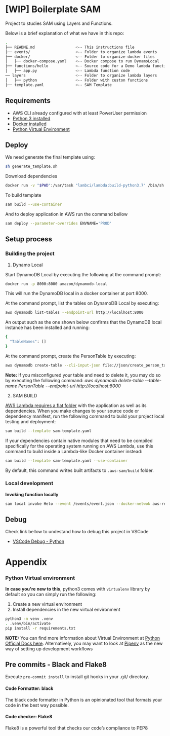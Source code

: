 # [WIP] Boilerplate SAM
Project to studies SAM using Layers and Functions.

Below is a brief explanation of what we have in this repo:

```bash
.
├── README.md                  <-- This instructions file
├── events/                    <-- Folder to organize lambda events
├── docker/                    <-- Folder to organize docker files
│   ├── docker-compose.yaml    <-- Docker compose to run DynamoLocal
├── functions/hello            <-- Source code for a Demo lambda function
│   ├── app.py                 <-- Lambda function code
── layers                      <-- Folder to organize lambda layers
│   ├── python                 <-- Folder with custon functions
├── template.yaml              <-- SAM Template

```
## Requirements

* AWS CLI already configured with at least PowerUser permission
* [Python 3 installed](https://www.python.org/downloads/)
* [Docker installed](https://www.docker.com/community-edition)
* [Python Virtual Environment](http://docs.python-guide.org/en/latest/dev/virtualenvs/)


## Deploy
We need generate the final template using:
```bash
sh generate_template.sh
```
Download dependencies
```bash
docker run -v "$PWD":/var/task "lambci/lambda:build-python3.7" /bin/sh -c "pip install -r requirements.txt -t python/; exit"
```
To build template
```bash
sam build --use-container
```
And to deploy application in AWS run the command bellow
```bash
sam deploy --parameter-overrides ENVNAME='PROD'
```
## Setup process

### Building the project

1. Dynamo Local

Start DynamoDB Local by executing the following at the command prompt:
```bash
docker run -p 8000:8000 amazon/dynamodb-local
```
This will run the DynamoDB local in a docker container at port 8000.

At the command prompt, list the tables on DynamoDB Local by executing:
```bash
aws dynamodb list-tables --endpoint-url http://localhost:8000
```

An output such as the one shown below confirms that the DynamoDB local instance has been installed and running:
```bash
{
  "TableNames": []
}
```

At the command prompt, create the PersonTable by executing:
```bash
aws dynamodb create-table --cli-input-json file://json/create_person_table.json --endpoint-url http://localhost:8000
```
**Note:** If you misconfigured your table and need to delete it, you may do so by executing the following command:
        *aws dynamodb delete-table --table-name PersonTable --endpoint-url http://localhost:8000*

2. SAM BUILD

[AWS Lambda requires a flat folder](https://docs.aws.amazon.com/lambda/latest/dg/lambda-python-how-to-create-deployment-package.html) with the application as well as its dependencies. When you make changes to your source code or dependency manifest,
run the following command to build your project local testing and deployment:

```bash
sam build --template sam-template.yaml
```

If your dependencies contain native modules that need to be compiled specifically for the operating system running on AWS Lambda, use this command to build inside a Lambda-like Docker container instead:
```bash
sam build --template sam-template.yaml --use-container
```

By default, this command writes built artifacts to `.aws-sam/build` folder.

### Local development

**Invoking function locally**
```bash
sam local invoke Helo --event /events/event.json --docker-netwok aws-resources
```

## Debug

Check link bellow to undestand how to debug this project in VSCode
* [VSCode Debug - Python](https://github.com/aws/aws-toolkit-vscode/blob/master/docs/debugging-python-lambda-functions.md)

# Appendix

### Python Virtual environment
**In case you're new to this**, python3 comes with `virtualenv` library by default so you can simply run the following:

1. Create a new virtual environment
2. Install dependencies in the new virtual environment

```bash
python3 -m venv .venv
. .venv/bin/activate
pip install -r requirements.txt
```


**NOTE:** You can find more information about Virtual Environment at [Python Official Docs here](https://docs.python.org/3/tutorial/venv.html). Alternatively, you may want to look at [Pipenv](https://github.com/pypa/pipenv) as the new way of setting up development workflows

## Pre commits - Black and Flake8

Execute `pre-commit install` to install git hooks in your .git/ directory.

#### Code Formatter: black
The black code formatter in Python is an opinionated tool that formats your code in the best way possible.

#### Code checker: Flake8
Flake8 is a powerful tool that checks our code’s compliance to PEP8
